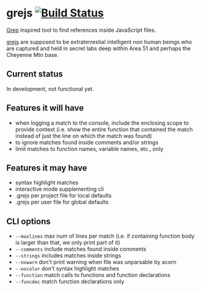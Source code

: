 # grejs [![Build Status](https://secure.travis-ci.org/thlorenz/grejs.png)](http://travis-ci.org/thlorenz/grejs)

[Grep](http://en.wikipedia.org/wiki/Grep) inspired tool to find references inside JavaScript files.

[grejs](http://www.urbandictionary.com/define.php?term=grejs) are supposed to be extraterrestial intelligent non human
beings who are captured and held in secret labs deep within Area 51 and perhaps the Cheyenne Mtn base.

## Current status

In development, not functional yet.

## Features it will have

- when logging a match to the console, include the enclosing scope to provide context (i.e. show the entire function
	that contained the match instead of just the line on which the match was found)
- to ignore matches found inside comments and/or strings
- limit matches to function names, variable names, etc., only

## Features it may have

- syntax highlight matches
- interactive mode supplementing cli
- .grejs per project file for local defaults
- .grejs per user file for global defaults

## CLI options

- `--maxlines` max num of lines per match (i.e. if containing function body is larger than that, we only print part of it)
- `--comments` include matches found inside comments
- `--strings` includes matches inside strings
- `--nowarn` don't print warning when file was unparsable by acorn
- `--nocolor` don't syntax highlight matches 
- `--function` match calls to functions and function declarations
- `--funcdec` match function declarations only

